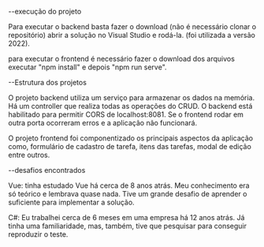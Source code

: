 --execução do projeto

Para executar o backend basta fazer o download (não é necessário clonar o repositório) abrir a solução no Visual Studio e rodá-la. (foi utilizada a versão 2022).

para executar o frontend é necessário fazer o download dos arquivos executar "npm install" e depois "npm run serve".

--Estrutura dos projetos

O projeto backend utiliza um serviço para armazenar os dados na memória. Há um controller que realiza todas as operações do CRUD. O backend está habilitado para permitir CORS de localhost:8081. Se o frontend rodar em outra porta ocorreram erros e 
a aplicação não funcionará.

O projeto frontend foi componentizado os principais aspectos da aplicação como, formulário de cadastro de tarefa, itens das tarefas, modal de edição entre outros.

--desafios encontrados

Vue: tinha estudado Vue há cerca de 8 anos atrás. Meu conhecimento era só teórico e lembrava quase nada. Tive um grande desafio de aprender o suficiente para implementar a solução.

C#: Eu trabalhei cerca de 6 meses em uma empresa há 12 anos atrás. Já tinha uma familiaridade, mas, também, tive que pesquisar para conseguir reproduzir o teste.


